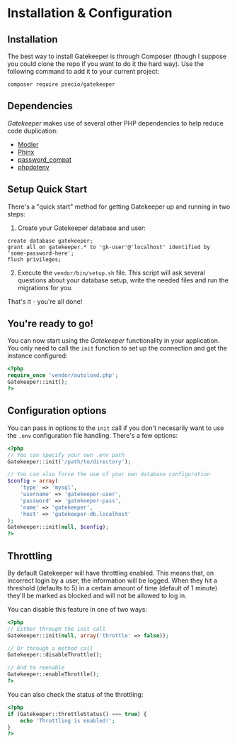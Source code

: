 # Installation & Configuration

## Installation

The best way to install Gatekeeper is through Composer (though I suppose you could clone the repo if you want to do it the hard way). Use the following command to add it to your current project:

```
composer require psecio/gatekeeper
```

## Dependencies

*Gatekeeper* makes use of several other PHP dependencies to help reduce code duplication:

- [Modler](http://github.com/enygma/modler)
- [Phinx](http://github.com/robmorgan/phinx)
- [password_compat](http://github.com/ircmaxell/password-compat)
- [phpdotenv](http://github.com/vlucas/phpdotenv)


## Setup Quick Start

There's a "quick start" method for getting Gatekeeper up and running in two steps:

1. Create your Gatekeeper database and user:

```
create database gatekeeper;
grant all on gatekeeper.* to 'gk-user'@'localhost' identified by 'some-password-here';
flush privileges;
```

2. Execute the `vendor/bin/setup.sh` file. This script will ask several questions about your database setup, write the needed files and run the migrations for you.

That's it - you're all done!


## You're ready to go!

You can now start using the *Gatekeeper* functionality in your application. You only need to call the `init` function to set
up the connection and get the instance configured:

```php
<?php
require_once 'vendor/autoload.php';
Gatekeeper::init();
?>
```

## Configuration options

You can pass in options to the `init` call if you don't necesarily want to use the `.env` configuration file handling. There's a few options:

```php
<?php
// You can specify your own .env path
Gatekeeper::init('/path/to/directory');

// You can also force the use of your own database configuration
$config = array(
    'type' => 'mysql',
    'username' => 'gatekeeper-user',
    'password' => 'gatekeeper-pass',
    'name' => 'gatekeeper',
    'host' => 'gatekeeper-db.localhost'
);
Gatekeeper::init(null, $config);
?>
```

## Throttling

By default Gatekeeper will have throttling enabled. This means that, on incorrect login by a user, the information will be logged. When they hit a threshold (defaults to 5) in a certain amount of time (default of 1 minute) they'll be marked as blocked and will not be allowed to log in.

You can disable this feature in one of two ways:

```php
<?php
// Either through the init call
Gatekeeper::init(null, array('throttle' => false));

// Or through a method call
Gatekeeper::disableThrottle();

// And to reenable
Gatekeeper::enableThrottle();
?>
```

You can also check the status of the throttling:

```php
<?php
if (Gatekeeper::throttleStatus() === true) {
    echo 'Throttling is enabled!';
}
?>
```

